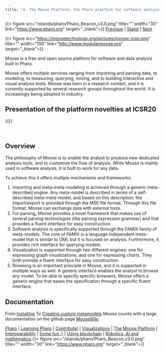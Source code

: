 ```yaml
---
title: "4- The Moose Platform: the Pharo platform for software analysis"
---
```

{{< figure src="/stands/pharo/Pharo_Beacon_v3.0.png" title="" width="30" link="https://www.pharo.org" target="_blank">}}
[Previous](/stands/pharo/visualfwk) | [Stand](/stands/pharo) | [Next](/stands/pharo/pharojs) 

{{< figure src="https://moosetechnology.org/pictures/moose-icon.png" title="" width="100" link="http://www.modularmoose.org" target="_blank">}}

Moose is a free and open source platform for software and data analysis built in Pharo.

Moose offers multiple services ranging from importing and parsing data, to modeling, to measuring, querying, mining, and to building interactive and visual analysis tools. Moose was born in a research context, and it is currently supported by several research groups throughout the world. It is increasingly being adopted in industry. 

Presentation of the platform novelties at ICSR20
-------------------

​​​​​{{<youtube It2Oy18Pi_s>}}

​​​​​



Overview
---------
​​​​​The philosophy of Moose is to enable the analyst to produce new dedicated analysis tools, and to customize the flow of analysis. While Moose is mainly used in software analysis, it is built to work for any data.

To achieve this it offers multiple mechanisms and frameworks:

1. Importing and meta-meta-modeling is achieved through a generic meta-described engine. Any meta-model is described in terms of a self-described meta-meta-model, and based on this description, the import/export is provided through the MSE file format. Through this file format, Moose can exchange data with external tools.
2. For parsing, Moose provides a novel framework that makes use of several parsing technologies (like parsing expression grammar) and that provides a fluent interface for easy construction.
3. Software analysis is specifically supported through the FAMIX family of meta-models. The core of FAMIX is a language independent meta-model that is similar to UML but it is focused on analysis. Furthermore, it provides rich interface for querying models.
4. Visualization is supported through two different engines: one for expressing graph visualizations, and one for expressing charts. They both provide a fluent interface for easy construction.
5. Browsing is an important principle in Moose, and it is supported in multiple ways as well. A generic interface enables the analyst to browse any model. To be able to specify specific browsers, Moose offers a generic engine that eases the specification through a specific fluent interface.



Documentation
------------

From [Installing](https://moosetechnology.github.io/moose-wiki/Beginners/InstallMoose.html)
To [Creating custom metamodels](https://moosetechnology.github.io/moose-wiki/Developers/CreateNewMetamodel.html)
Moose counts with a large documentation on the github page [MooseWiki](https://moosetechnology.github.io/moose-wiki/)





[Pharo](/stands/pharo/pharo) 
| [Learning Pharo](/stands/pharo/learning-pharo) 
| [Contribute!](/stands/pharo/contribute-pharo)
| [Visualizations](/stands/pharo/visualfwk)
| [The Moose Platform](/stands/pharo/pharo-software-analysis)
| [Interoperability](/stands/pharo/pharojs)
| [Some fun :)](/stands/pharo/fun-with-pharo)
| [Using blockchain](/stands/pharo/pharo-blockchain)
| [Robotics, AI and mathematics](/stands/pharo/pharo-robotics)
{{< figure src="/stands/pharo/Pharo_Beacon_v3.0.png" title="" width="30" link="https://www.pharo.org" target="_blank">}}